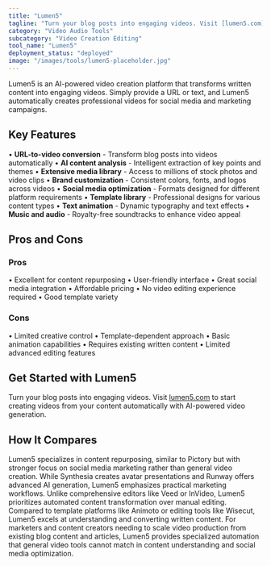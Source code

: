 ```yaml
---
title: "Lumen5"
tagline: "Turn your blog posts into engaging videos. Visit [lumen5.com](https://www.lumen5.com) to start creating videos from your content automatically with AI..."
category: "Video Audio Tools"
subcategory: "Video Creation Editing"
tool_name: "Lumen5"
deployment_status: "deployed"
image: "/images/tools/lumen5-placeholder.jpg"
---
```

Lumen5 is an AI-powered video creation platform that transforms written content into engaging videos. Simply provide a URL or text, and Lumen5 automatically creates professional videos for social media and marketing campaigns.

## Key Features

• **URL-to-video conversion** - Transform blog posts into videos automatically
• **AI content analysis** - Intelligent extraction of key points and themes
• **Extensive media library** - Access to millions of stock photos and video clips
• **Brand customization** - Consistent colors, fonts, and logos across videos
• **Social media optimization** - Formats designed for different platform requirements
• **Template library** - Professional designs for various content types
• **Text animation** - Dynamic typography and text effects
• **Music and audio** - Royalty-free soundtracks to enhance video appeal

## Pros and Cons

### Pros
• Excellent for content repurposing
• User-friendly interface
• Great social media integration
• Affordable pricing
• No video editing experience required
• Good template variety

### Cons
• Limited creative control
• Template-dependent approach
• Basic animation capabilities
• Requires existing written content
• Limited advanced editing features

## Get Started with Lumen5

Turn your blog posts into engaging videos. Visit [lumen5.com](https://www.lumen5.com) to start creating videos from your content automatically with AI-powered video generation.

## How It Compares

Lumen5 specializes in content repurposing, similar to Pictory but with stronger focus on social media marketing rather than general video creation. While Synthesia creates avatar presentations and Runway offers advanced AI generation, Lumen5 emphasizes practical marketing workflows. Unlike comprehensive editors like Veed or InVideo, Lumen5 prioritizes automated content transformation over manual editing. Compared to template platforms like Animoto or editing tools like Wisecut, Lumen5 excels at understanding and converting written content. For marketers and content creators needing to scale video production from existing blog content and articles, Lumen5 provides specialized automation that general video tools cannot match in content understanding and social media optimization.